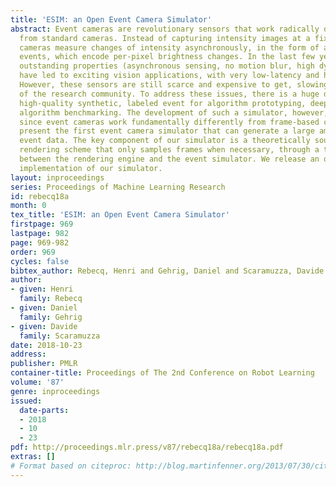 ```yaml
---
title: 'ESIM: an Open Event Camera Simulator'
abstract: Event cameras are revolutionary sensors that work radically differently
  from standard cameras. Instead of capturing intensity images at a fixed rate, event
  cameras measure changes of intensity asynchronously, in the form of a stream of
  events, which encode per-pixel brightness changes. In the last few years, their
  outstanding properties (asynchronous sensing, no motion blur, high dynamic range)
  have led to exciting vision applications, with very low-latency and high robustness.
  However, these sensors are still scarce and expensive to get, slowing down progress
  of the research community. To address these issues, there is a huge demand for cheap,
  high-quality synthetic, labeled event for algorithm prototyping, deep learning and
  algorithm benchmarking. The development of such a simulator, however, is not trivial
  since event cameras work fundamentally differently from frame-based cameras. We
  present the first event camera simulator that can generate a large amount of reliable
  event data. The key component of our simulator is a theoretically sound, adaptive
  rendering scheme that only samples frames when necessary, through a tight coupling
  between the rendering engine and the event simulator. We release an open source
  implementation of our simulator.
layout: inproceedings
series: Proceedings of Machine Learning Research
id: rebecq18a
month: 0
tex_title: 'ESIM: an Open Event Camera Simulator'
firstpage: 969
lastpage: 982
page: 969-982
order: 969
cycles: false
bibtex_author: Rebecq, Henri and Gehrig, Daniel and Scaramuzza, Davide
author:
- given: Henri
  family: Rebecq
- given: Daniel
  family: Gehrig
- given: Davide
  family: Scaramuzza
date: 2018-10-23
address: 
publisher: PMLR
container-title: Proceedings of The 2nd Conference on Robot Learning
volume: '87'
genre: inproceedings
issued:
  date-parts:
  - 2018
  - 10
  - 23
pdf: http://proceedings.mlr.press/v87/rebecq18a/rebecq18a.pdf
extras: []
# Format based on citeproc: http://blog.martinfenner.org/2013/07/30/citeproc-yaml-for-bibliographies/
---
```

